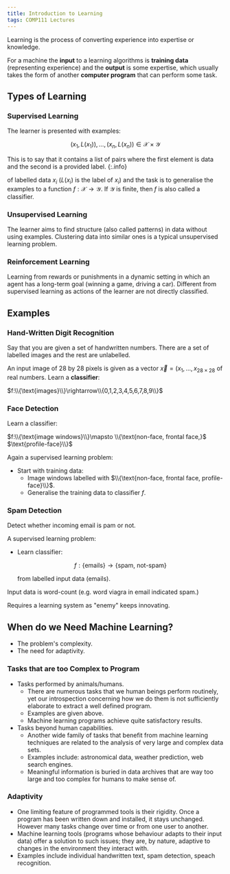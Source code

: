 ```yaml
---
title: Introduction to Learning
tags: COMP111 Lectures
---
```

Learning is the process of converting experience into expertise or knowledge.

For a machine the **input** to a learning algorithms is **training data** (representing experience) and the **output** is some expertise, which usually takes the form of another **computer program** that can perform some task.

## Types of Learning
### Supervised Learning
The learner is presented with examples:

$$(x_1,L(x_1)),\ldots,(x_n,L(x_n))\in \mathcal{X}\times\mathcal{Y}$$

This is to say that it contains a list of pairs where the first element is data and the second is a provided label.
{:.info}

of labelled data $x_i$ $(L(x_i)$ is the label of $x_i$) and the task is to generalise the examples to a function $f:\mathcal{X}\rightarrow\mathcal{Y}$. If $\mathcal{Y}$ is finite, then $f$ is also called a classifier.

### Unsupervised Learning
The learner aims to find structure (also called patterns) in data without using examples. Clustering data into similar ones is a typical unsupervised learning problem.

### Reinforcement Learning
Learning from rewards or punishments in a dynamic setting in which an agent has a long-term goal (winning a game, driving a car). Different from supervised learning as actions of the learner are not directly classified.

## Examples
### Hand-Written Digit Recognition
Say that you are given a set of handwritten numbers. There are a set of labelled images and the rest are unlabelled.

An input image of 28 by 28 pixels is given as a vector $\vec x=(x_1,\ldots,x_{28\times28}$ of real numbers. Learn a **classifier**:

$f:\\{\text{images}\\}\rightarrow\\{0,1,2,3,4,5,6,7,8,9\\}$

### Face Detection
Learn a classifier:

$f:\\{\text{image windows}\\}\mapsto \\{\text{non-face, frontal face,}$ $\text{profile-face}\\}$

Again a supervised learning problem:

* Start with training data:
	* Image windows labelled with $\\{\text{non-face, frontal face, profile-face}\\}$.
	* Generalise the training data to classifier $f$.

### Spam Detection
Detect whether incoming email is pam or not.

A supervised learning problem: 

* Learn classifier:

	$$f:\{\text{emails}\}\rightarrow\{\text{spam, not-spam}\}$$

	from labelled input data (emails).
	
Input data is word-count (e.g. word viagra in email indicated spam.)

Requires a learning system as "enemy" keeps innovating.

## When do we Need Machine Learning?

* The problem's complexity.
* The need for adaptivity.

### Tasks that are too Complex to Program

* Tasks performed by animals/humans.
	* There are numerous tasks that we human beings perform routinely, yet our introspection concerning how we do them is not sufficiently elaborate to extract a well defined program.
	* Examples are given above.
	* Machine learning programs achieve quite satisfactory results.
* Tasks beyond human capabilities.
	* Another wide family of tasks that benefit from machine learning techniques are related to the analysis of very large and complex data sets.
	* Examples include: astronomical data, weather prediction, web search engines.
	* Meaningful information is buried in data archives that are way too large and too complex for humans to make sense of.
	
### Adaptivity

* One limiting feature of programmed tools is their rigidity. Once a program has been written down and installed, it stays unchanged. However many tasks change over time or from one user to another.
* Machine learning tools (programs whose behaviour adapts to their input data) offer a solution to such issues; they are, by nature, adaptive to changes in the environment they interact with.
* Examples include individual handwritten text, spam detection, speach recognition.
